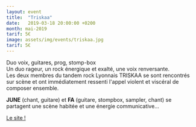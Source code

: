 ```yaml
---
layout: event
title:  "Triskaa"
date:   2019-03-18 20:00:00 +0200
month: mai-2019
tarif: 5€
image: assets/img/events/triskaa.jpg
tarif: 5€
---
```


Duo voix, guitares, prog, stomp-box  
Un duo rageur, un rock énergique et exalté, une voix renversante.  
Les deux membres du tandem rock Lyonnais TRISKAA se sont rencontrés sur scène et ont immédiatement ressenti l'appel violent et viscéral de composer ensemble.  

**JUNE** (chant, guitare) et **FA** (guitare, stompbox, sampler, chant) se partagent une scène habitée et une énergie communicative...

[Le site !](http://www.triskaa.com/)
